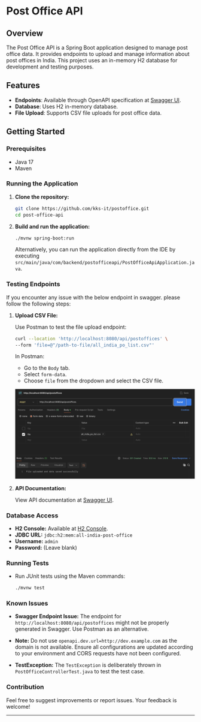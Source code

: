 # Post Office API

## Overview

The Post Office API is a Spring Boot application designed to manage post office data. It provides endpoints to upload and manage information about post offices in India. This project uses an in-memory H2 database for development and testing purposes.

## Features

- **Endpoints**: Available through OpenAPI specification at [Swagger UI](http://localhost:8080/swagger-ui/index.html).
- **Database**: Uses H2 in-memory database.
- **File Upload**: Supports CSV file uploads for post office data.

## Getting Started

### Prerequisites

- Java 17
- Maven

### Running the Application

1. **Clone the repository:**

    ```bash
    git clone https://github.com/kks-it/postoffice.git
    cd post-office-api
    ```

2. **Build and run the application:**

    ```bash
    ./mvnw spring-boot:run
    ```

   Alternatively, you can run the application directly from the IDE by executing `src/main/java/com/backend/postofficeapi/PostOfficeApiApplication.java`.

### Testing Endpoints 

If you encounter any issue with the below endpoint in swagger. please follow the following steps:

1. **Upload CSV File:**

   Use Postman to test the file upload endpoint:

    ```bash
    curl --location 'http://localhost:8080/api/postoffices' \
    --form 'file=@"/path-to-file/all_india_po_list.csv"'
    ```

   In Postman:
   - Go to the `Body` tab.
   - Select `form-data`.
   - Choose `file` from the dropdown and select the CSV file.


   ![Post Office API Example](postman-example.png) 


2. **API Documentation:**

   View API documentation at [Swagger UI](http://localhost:8080/swagger-ui/index.html).

### Database Access

- **H2 Console:** Available at [H2 Console](http://localhost:8080/h2-console).
- **JDBC URL:** `jdbc:h2:mem:all-india-post-office`
- **Username:** `admin`
- **Password:** (Leave blank)

### Running Tests

- Run JUnit tests using the Maven commands:

    ```bash
    ./mvnw test
    ```

### Known Issues

- **Swagger Endpoint Issue:** The endpoint for `http://localhost:8080/api/postoffices` might not be properly generated in Swagger. Use Postman as an alternative.


- **Note:** Do not use `openapi.dev.url=http://dev.example.com` as the domain is not available. Ensure all configurations are updated according to your environment and CORS requests have not been configured.

- **TestException:** The `TestException` is deliberately thrown in `PostOfficeControllerTest.java` to test the test case.

### Contribution

Feel free to suggest improvements or report issues. Your feedback is welcome!

---



